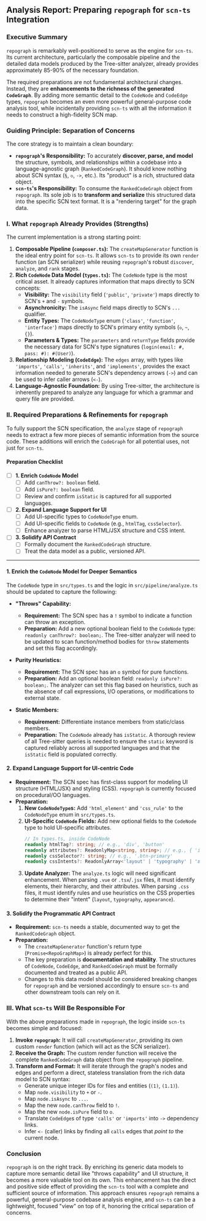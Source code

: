 ## Analysis Report: Preparing `repograph` for `scn-ts` Integration

### Executive Summary

`repograph` is remarkably well-positioned to serve as the engine for `scn-ts`. Its current architecture, particularly the composable pipeline and the detailed data models produced by the Tree-sitter analyzer, already provides approximately 85-90% of the necessary foundation.

The required preparations are not fundamental architectural changes. Instead, they are **enhancements to the richness of the generated `CodeGraph`**. By adding more semantic detail to the `CodeNode` and `CodeEdge` types, `repograph` becomes an even more powerful general-purpose code analysis tool, while incidentally providing `scn-ts` with all the information it needs to construct a high-fidelity SCN map.

### Guiding Principle: Separation of Concerns

The core strategy is to maintain a clean boundary:

*   **`repograph`'s Responsibility:** To accurately **discover, parse, and model** the structure, symbols, and relationships within a codebase into a language-agnostic graph (`RankedCodeGraph`). It should know nothing about SCN syntax (`§`, `◇`, `->`, etc.). Its "product" is a rich, structured data object.
*   **`scn-ts`'s Responsibility:** To consume the `RankedCodeGraph` object from `repograph`. Its sole job is to **transform and serialize** this structured data into the specific SCN text format. It is a "rendering target" for the graph data.

### I. What `repograph` Already Provides (Strengths)

The current implementation is a strong starting point:

1.  **Composable Pipeline (`composer.ts`):** The `createMapGenerator` function is the ideal entry point for `scn-ts`. It allows `scn-ts` to provide its own `render` function (an SCN serializer) while reusing `repograph`'s robust `discover`, `analyze`, and `rank` stages.
2.  **Rich `CodeNode` Data Model (`types.ts`):** The `CodeNode` type is the most critical asset. It already captures information that maps directly to SCN concepts:
    *   **Visibility:** The `visibility` field (`'public'`, `'private'`) maps directly to SCN's `+` and `-` symbols.
    *   **Asynchronicity:** The `isAsync` field maps directly to SCN's `...` qualifier.
    *   **Entity Types:** The `CodeNodeType` enum (`'class'`, `'function'`, `'interface'`) maps directly to SCN's primary entity symbols (`◇`, `~`, `{}`).
    *   **Parameters & Types:** The `parameters` and `returnType` fields provide the necessary data for SCN's type signatures (`login(email: #, pass: #): #(User)`).
3.  **Relationship Modeling (`CodeEdge`):** The `edges` array, with types like `'imports'`, `'calls'`, `'inherits'`, and `'implements'`, provides the exact information needed to generate SCN's dependency arrows (`->`) and can be used to infer caller arrows (`<-`).
4.  **Language-Agnostic Foundation:** By using Tree-sitter, the architecture is inherently prepared to analyze any language for which a grammar and query file are provided.

### II. Required Preparations & Refinements for `repograph`

To fully support the SCN specification, the `analyze` stage of `repograph` needs to extract a few more pieces of semantic information from the source code. These additions will enrich the `CodeGraph` for all potential uses, not just for `scn-ts`.

#### Preparation Checklist

-   [ ] **1. Enrich `CodeNode` Model**
    -   [ ] Add `canThrow?: boolean` field.
    -   [ ] Add `isPure?: boolean` field.
    -   [ ] Review and confirm `isStatic` is captured for all supported languages.
-   [ ] **2. Expand Language Support for UI**
    -   [ ] Add UI-specific types to `CodeNodeType` enum.
    -   [ ] Add UI-specific fields to `CodeNode` (e.g., `htmlTag`, `cssSelector`).
    -   [ ] Enhance analyzer to parse HTML/JSX structure and CSS intent.
-   [ ] **3. Solidify API Contract**
    -   [ ] Formally document the `RankedCodeGraph` structure.
    -   [ ] Treat the data model as a public, versioned API.

---

#### 1. Enrich the `CodeNode` Model for Deeper Semantics

The `CodeNode` type in `src/types.ts` and the logic in `src/pipeline/analyze.ts` should be updated to capture the following:

*   **"Throws" Capability:**
    *   **Requirement:** The SCN spec has a `!` symbol to indicate a function can throw an exception.
    *   **Preparation:** Add a new optional boolean field to the `CodeNode` type: `readonly canThrow?: boolean;`. The Tree-sitter analyzer will need to be updated to scan function/method bodies for `throw` statements and set this flag accordingly.

*   **Purity Heuristics:**
    *   **Requirement:** The SCN spec has an `o` symbol for pure functions.
    *   **Preparation:** Add an optional boolean field: `readonly isPure?: boolean;`. The analyzer can set this flag based on heuristics, such as the absence of call expressions, I/O operations, or modifications to external state.

*   **Static Members:**
    *   **Requirement:** Differentiate instance members from static/class members.
    *   **Preparation:** The `CodeNode` already has `isStatic`. A thorough review of all Tree-sitter queries is needed to ensure the `static` keyword is captured reliably across all supported languages and that the `isStatic` field is populated correctly.

#### 2. Expand Language Support for UI-centric Code

*   **Requirement:** The SCN spec has first-class support for modeling UI structure (HTML/JSX) and styling (CSS). `repograph` is currently focused on procedural/OO languages.
*   **Preparation:**
    1.  **New `CodeNodeType`s:** Add `'html_element'` and `'css_rule'` to the `CodeNodeType` enum in `src/types.ts`.
    2.  **UI-Specific `CodeNode` Fields:** Add new optional fields to the `CodeNode` type to hold UI-specific attributes.
        ```typescript
        // In types.ts, inside CodeNode
        readonly htmlTag?: string; // e.g., 'div', 'button'
        readonly attributes?: ReadonlyMap<string, string>; // e.g., { 'id': 'login-form', 'class': 'btn btn-primary' }
        readonly cssSelector?: string; // e.g., '.btn-primary'
        readonly cssIntents?: ReadonlyArray<'layout' | 'typography' | 'appearance'>;
        ```
    3.  **Update Analyzer:** The `analyze.ts` logic will need significant enhancement. When parsing `.vue` or `.tsx`/`.jsx` files, it must identify elements, their hierarchy, and their attributes. When parsing `.css` files, it must identify rules and use heuristics on the CSS properties to determine their "intent" (`layout`, `typography`, `appearance`).

#### 3. Solidify the Programmatic API Contract

*   **Requirement:** `scn-ts` needs a stable, documented way to get the `RankedCodeGraph` object.
*   **Preparation:**
    *   The `createMapGenerator` function's return type (`Promise<RepoGraphMap>`) is already perfect for this.
    *   The key preparation is **documentation and stability**. The structures of `CodeNode`, `CodeEdge`, and `RankedCodeGraph` must be formally documented and treated as a public API.
    *   Changes to this data model should be considered breaking changes for `repograph` and be versioned accordingly to ensure `scn-ts` and other downstream tools can rely on it.

### III. What `scn-ts` Will Be Responsible For

With the above preparations made in `repograph`, the logic inside `scn-ts` becomes simple and focused:

1.  **Invoke `repograph`:** It will call `createMapGenerator`, providing its own custom `render` function (which will act as the SCN serializer).
2.  **Receive the Graph:** The custom render function will receive the complete `RankedCodeGraph` data object from the `repograph` pipeline.
3.  **Transform and Format:** It will iterate through the graph's nodes and edges and perform a direct, stateless translation from the rich data model to SCN syntax:
    *   Generate unique integer IDs for files and entities (`(1)`, `(1.1)`).
    *   Map `node.visibility` to `+` or `-`.
    *   Map `node.isAsync` to `...`.
    *   Map the new `node.canThrow` field to `!`.
    *   Map the new `node.isPure` field to `o`.
    *   Translate `CodeEdge`s of type `'calls'` or `'imports'` into `->` dependency links.
    *   Infer `<-` (caller) links by finding all `calls` edges that *point to* the current node.

### Conclusion

`repograph` is on the right track. By enriching its generic data models to capture more semantic detail like "throws capability" and UI structure, it becomes a more valuable tool on its own. This enhancement has the direct and positive side effect of providing the `scn-ts` tool with a complete and sufficient source of information. This approach ensures `repograph` remains a powerful, general-purpose codebase analysis engine, and `scn-ts` can be a lightweight, focused "view" on top of it, honoring the critical separation of concerns.

